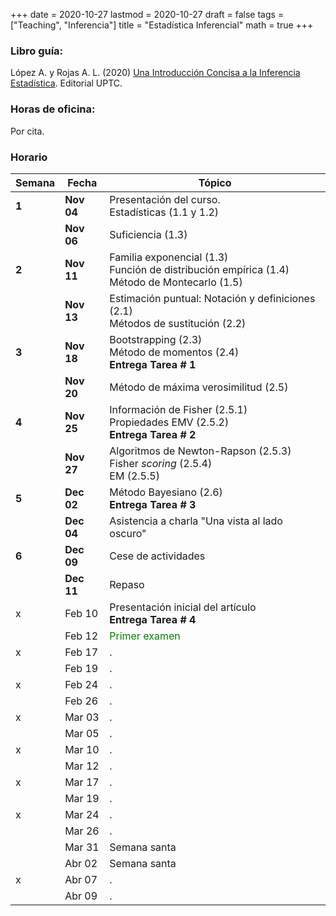 +++
date      = 2020-10-27
lastmod   = 2020-10-27
draft     = false
tags      = ["Teaching", "Inferencia"]
title     = "Estadística Inferencial"
math      = true
+++

### Libro guía:

López A. y Rojas A. L. (2020) [Una Introducción Concisa a la Inferencia Estadística](https://alexrojas.netlify.app/publication/ie/). Editorial UPTC.

### Horas de oficina: 

Por cita.

### Horario

Semana | Fecha | Tópico
---| ---| ---
**1**  | **Nov 04** | Presentación del curso. <br> Estadísticas (1.1 y 1.2)
&nbsp; | **Nov 06** | Suficiencia (1.3)
**2**  | **Nov 11** | Familia exponencial (1.3) <br> Función de distribución empírica (1.4)<br> Método de Montecarlo (1.5)
&nbsp; | **Nov 13** | Estimación puntual: Notación y definiciones (2.1) <br> Métodos de sustitución (2.2)
**3**  | **Nov 18** | Bootstrapping (2.3) <br> Método de momentos (2.4) <br> **Entrega Tarea # 1**
&nbsp; | **Nov 20** | Método de máxima verosimilitud (2.5)
**4**  | **Nov 25** | Información de Fisher (2.5.1) <br> Propiedades EMV  (2.5.2) <br> **Entrega Tarea # 2**
&nbsp; | **Nov 27** | Algoritmos de Newton-Rapson (2.5.3) <br> Fisher *scoring* (2.5.4) <br> EM (2.5.5)
**5**  | **Dec 02** | Método Bayesiano (2.6) <br> **Entrega Tarea # 3**
&nbsp; | **Dec 04** | Asistencia a charla "Una vista al lado oscuro"
**6**  | **Dec 09** | Cese de actividades
&nbsp; | **Dec 11** | Repaso
x  | Feb 10 | Presentación inicial del artículo <br> **Entrega Tarea # 4**
&nbsp; | Feb 12 | <font color="green"> Primer examen </font> 
x  | Feb 17 | .
&nbsp; | Feb 19 | .
x  | Feb 24 | .
&nbsp; | Feb 26 | .
x  | Mar 03 | .
&nbsp; | Mar 05 | .
x  | Mar 10 | .
&nbsp; | Mar 12 | .
x  | Mar 17 | .
&nbsp; | Mar 19 | .
x  | Mar 24 | .
&nbsp; | Mar 26 | .
&nbsp; | Mar 31 | Semana santa
&nbsp; | Abr 02 | Semana santa
x  | Abr 07 | .
&nbsp; | Abr 09 | .


